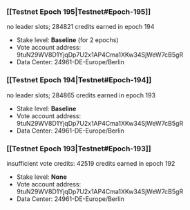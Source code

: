 ### [[Testnet Epoch 195|Testnet#Epoch-195]]
no leader slots; 284821 credits earned in epoch 194
* Stake level: **Baseline** (for 2 epochs)
* Vote account address: 9tuN29WV8D1YjqDp7U2x1AP4Cma1XKw34SjWeW7cB5gR
* Data Center: 24961-DE-Europe/Berlin
### [[Testnet Epoch 194|Testnet#Epoch-194]]
no leader slots; 284865 credits earned in epoch 193
* Stake level: **Baseline**
* Vote account address: 9tuN29WV8D1YjqDp7U2x1AP4Cma1XKw34SjWeW7cB5gR
* Data Center: 24961-DE-Europe/Berlin
### [[Testnet Epoch 193|Testnet#Epoch-193]]
insufficient vote credits: 42519 credits earned in epoch 192
* Stake level: **None**
* Vote account address: 9tuN29WV8D1YjqDp7U2x1AP4Cma1XKw34SjWeW7cB5gR
* Data Center: 24961-DE-Europe/Berlin